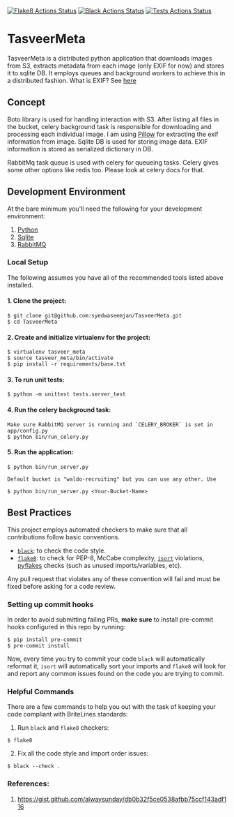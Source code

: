 [![Flake8 Actions Status](https://github.com/syedwaseemjan/TasveerMeta/actions/workflows/flake8.yaml/badge.svg)](https://github.com/syedwaseemjan/TasveerMeta/actions/workflows/flake8.yaml)
[![Black Actions Status](https://github.com/syedwaseemjan/TasveerMeta/actions/workflows/black.yaml/badge.svg)](https://github.com/syedwaseemjan/TasveerMeta/actions/workflows/black.yaml)
[![Tests Actions Status](https://github.com/syedwaseemjan/TasveerMeta/actions/workflows/tests.yaml/badge.svg)](https://github.com/syedwaseemjan/TasveerMeta/actions/workflows/tests.yaml)

# TasveerMeta
TasveerMeta is a distributed python application that downloads images from S3, extracts metadata from each image (only EXIF for now) and stores it to sqlite DB. It employs queues and background workers to achieve this in a distributed fashion. What is EXIF? See [here](http://www.howtogeek.com/203592/what-is-exif-data-and-how-to-remove-it)

## Concept

Boto library is used for handling interaction with S3. After listing all files in the bucket, celery background task is responsible for downloading and processing each individual image. I am using [Pillow](https://pillow.readthedocs.io/en/3.1.x) for extracting the exif information from image. Sqlite DB is used for storing image data. EXIF information is stored as serialized dictionary in DB.

RabbitMq task queue is used with celery for queueing tasks. Celery gives some other options like redis too. Please look at celery docs for that.

## Development Environment

At the bare minimum you'll need the following for your development environment:

1. [Python](http://www.python.org)
2. [Sqlite](https://sqlite.org)
2. [RabbitMQ](https://www.rabbitmq.com)

### Local Setup

The following assumes you have all of the recommended tools listed above installed.

#### 1. Clone the project:

    $ git clone git@github.com:syedwaseemjan/TasveerMeta.git
    $ cd TasveerMeta

#### 2. Create and initialize virtualenv for the project:

    $ virtualenv tasveer_meta
    $ source tasveer_meta/bin/activate
    $ pip install -r requirements/base.txt

#### 3. To run unit tests:

    $ python -m unittest tests.server_test

#### 4. Run the celery background task:
    
    Make sure RabbitMQ server is running and `CELERY_BROKER` is set in app/config.py
    $ python bin/run_celery.py 

#### 5. Run the application:

    $ python bin/run_server.py

    Default bucket is "waldo-recruiting" but you can use any other. Use

    $ python bin/run_server.py <Your-Bucket-Name>


## Best Practices

This project employs automated checkers to make sure that all contributions follow basic conventions.

- [`black`](https://github.com/python/black): to check the code style.
- [`flake8`](https://pypi.org/project/flake8/): to check for PEP-8, McCabe
  complexity, [`isort`](https://pypi.org/project/isort/) violations,
  [pyflakes](https://pypi.org/project/pyflakes/) checks (such as unused
  imports/variables, etc).

Any pull request that violates any of these convention will fail and must
be fixed before asking for a code review.


### Setting up commit hooks

In order to avoid submitting failing PRs, **make sure** to install pre-commit
hooks configured in this repo by running:

```
$ pip install pre-commit
$ pre-commit install
```

Now, every time you try to commit your code `black` will automatically reformat it, `isort` will
automatically sort your imports and `flake8` will look for and report any common issues found on
the code you are trying to commit.


### Helpful Commands

There are a few commands to help you out with the task of keeping your code compliant
with BriteLines standards:

1. Run `black` and `flake8` checkers:

```
$ flake8
```

2. Fix all the code style and import order issues:

```
$ black --check .
```


### References:
1. https://gist.github.com/alwaysunday/db0b32f5ce0538afbb75ccf143adf116
